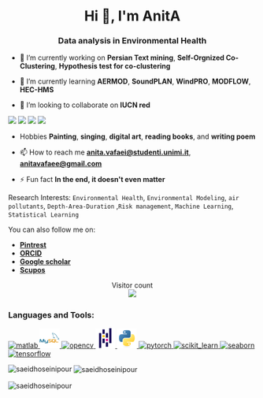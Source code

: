 <h1 align="center">Hi 👋, I'm AnitA </h1> 
<h3 align="center">Data analysis in Environmental Health </h3>

- 🔭 I’m currently working on **Persian Text mining**, **Self-Orgnized Co-Clustering**, **Hypothesis test for co-clustering**

- 🌱 I’m currently learning **AERMOD**, **SoundPLAN**, **WindPRO**, **MODFLOW**, **HEC-HMS**
 
- 👯 I’m looking to collaborate on **IUCN red**

[![](https://badgen.net/badge/Biodiversity/R/blue?icon=instgrame)]()
[![](https://badgen.net/badge/Rhinella/Granulosa/blue?icon=instgrame)](https://github.com/AnitaVafaei/BiodiversityR/blob/main/Codes/rhinella%20granulosa.R)
[![](https://badgen.net/badge/IUCN/Red/red?icon=instgrame)]()
[![](https://badgen.net/badge/land-use/data/black?icon=instgrame)]()

<!--
- 🤝 I'm looking for help with **Building teams for work on image and video scraped datasets**
-->
-  Hobbies **Painting**, **singing**, **digital art**, **reading books**, and **writing poem**
- 📫 How to reach me **anita.vafaei@studenti.unimi.it**, **anitavafaee@gmail.com**

- ⚡ Fun fact **In the end, it doesn't even matter**

<!--
  - For make short image about me see [**MACHA**](https://www.pinterest.com/saeidhoseinipour9/macha/) as nickname board in my pinterest profile.
-->

Research Interests: `Environmental Health`, `Environmental Modeling`, `air pollutants`, `Depth-Area-Duration` ,`Risk management`, `Machine Learning`, `Statistical Learning`

You can also follow me on:
- [**Pintrest**](https://www.pinterest.com/saeidhoseinipour9/macha/)
- [**ORCID**](https://orcid.org/0000-0003-3828-9068)
- [**Google scholar**](https://scholar.google.com/citations?user=3V_NC4oAAAAJ&hl=en)
- [**Scupos**](https://www.scopus.com/authid/detail.uri?authorId=58186458800)

  
<p align="center"> 
  Visitor count<br>
  <img src="https://github.com/Saeidhoseinipour/Saeidhoseinipour/blob/main/github-contribution-grid-snake.gif" />
</p>




<h3 align="left">Languages and Tools:</h3>
<p align="left"> <a href="https://www.mathworks.com/" target="_blank" rel="noreferrer"> <img src="https://upload.wikimedia.org/wikipedia/commons/2/21/Matlab_Logo.png" alt="matlab" width="40" height="40"/> </a> <a href="https://www.mysql.com/" target="_blank" rel="noreferrer"> <img src="https://raw.githubusercontent.com/devicons/devicon/master/icons/mysql/mysql-original-wordmark.svg" alt="mysql" width="40" height="40"/> </a> <a href="https://opencv.org/" target="_blank" rel="noreferrer"> <img src="https://www.vectorlogo.zone/logos/opencv/opencv-icon.svg" alt="opencv" width="40" height="40"/> </a> <a href="https://pandas.pydata.org/" target="_blank" rel="noreferrer"> <img src="https://raw.githubusercontent.com/devicons/devicon/2ae2a900d2f041da66e950e4d48052658d850630/icons/pandas/pandas-original.svg" alt="pandas" width="40" height="40"/> </a> <a href="https://www.python.org" target="_blank" rel="noreferrer"> <img src="https://raw.githubusercontent.com/devicons/devicon/master/icons/python/python-original.svg" alt="python" width="40" height="40"/> </a> <a href="https://pytorch.org/" target="_blank" rel="noreferrer"> <img src="https://www.vectorlogo.zone/logos/pytorch/pytorch-icon.svg" alt="pytorch" width="40" height="40"/> </a> <a href="https://scikit-learn.org/" target="_blank" rel="noreferrer"> <img src="https://upload.wikimedia.org/wikipedia/commons/0/05/Scikit_learn_logo_small.svg" alt="scikit_learn" width="40" height="40"/> </a> <a href="https://seaborn.pydata.org/" target="_blank" rel="noreferrer"> <img src="https://seaborn.pydata.org/_images/logo-mark-lightbg.svg" alt="seaborn" width="40" height="40"/> </a> <a href="https://www.tensorflow.org" target="_blank" rel="noreferrer"> <img src="https://www.vectorlogo.zone/logos/tensorflow/tensorflow-icon.svg" alt="tensorflow" width="40" height="40"/> </a> </p>

<p><img align="left" src="https://github-readme-stats.vercel.app/api/top-langs?username=saeidhoseinipour&show_icons=true&locale=en&layout=compact" alt="saeidhoseinipour" /></p>

<p>&nbsp;<img align="center" src="https://github-readme-stats.vercel.app/api?username=saeidhoseinipour&show_icons=true&locale=en" alt="saeidhoseinipour" /></p>

<p><img align="center" src="https://github-readme-streak-stats.herokuapp.com/?user=saeidhoseinipour&" alt="saeidhoseinipour" /></p>
